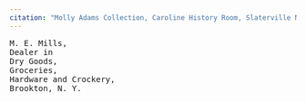 ```yaml
---
citation: "Molly Adams Collection, Caroline History Room, Slaterville NY."
---
```


<pre>
M. E. Mills,
Dealer in
Dry Goods,
Groceries,
Hardware and Crockery,
Brookton, N. Y.
</pre>
